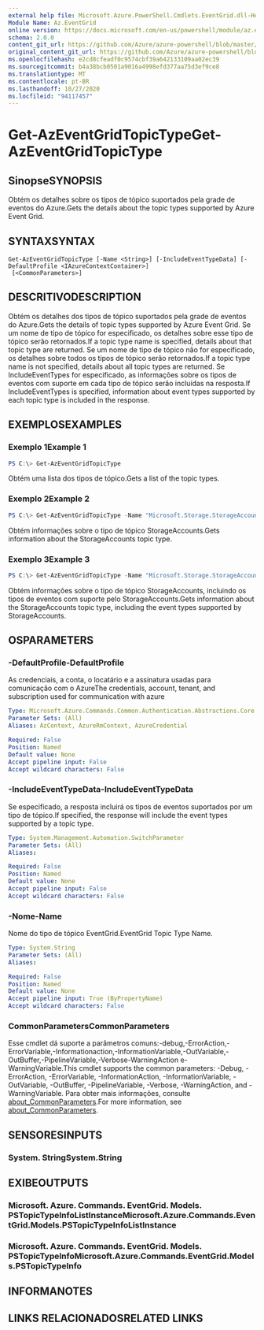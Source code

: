 ```yaml
---
external help file: Microsoft.Azure.PowerShell.Cmdlets.EventGrid.dll-Help.xml
Module Name: Az.EventGrid
online version: https://docs.microsoft.com/en-us/powershell/module/az.eventgrid/get-azeventgridtopictype
schema: 2.0.0
content_git_url: https://github.com/Azure/azure-powershell/blob/master/src/EventGrid/EventGrid/help/Get-AzEventGridTopicType.md
original_content_git_url: https://github.com/Azure/azure-powershell/blob/master/src/EventGrid/EventGrid/help/Get-AzEventGridTopicType.md
ms.openlocfilehash: e2cd8cfeadf0c9574cbf39a642133109aa02ec39
ms.sourcegitcommit: b4a38bcb0501a9016a4998efd377aa75d3ef9ce8
ms.translationtype: MT
ms.contentlocale: pt-BR
ms.lasthandoff: 10/27/2020
ms.locfileid: "94117457"
---
```

# <span data-ttu-id="aed5d-101">Get-AzEventGridTopicType</span><span class="sxs-lookup"><span data-stu-id="aed5d-101">Get-AzEventGridTopicType</span></span>

## <span data-ttu-id="aed5d-102">Sinopse</span><span class="sxs-lookup"><span data-stu-id="aed5d-102">SYNOPSIS</span></span>
<span data-ttu-id="aed5d-103">Obtém os detalhes sobre os tipos de tópico suportados pela grade de eventos do Azure.</span><span class="sxs-lookup"><span data-stu-id="aed5d-103">Gets the details about the topic types supported by Azure Event Grid.</span></span>

## <span data-ttu-id="aed5d-104">SYNTAX</span><span class="sxs-lookup"><span data-stu-id="aed5d-104">SYNTAX</span></span>

```
Get-AzEventGridTopicType [-Name <String>] [-IncludeEventTypeData] [-DefaultProfile <IAzureContextContainer>]
 [<CommonParameters>]
```

## <span data-ttu-id="aed5d-105">DESCRITIVO</span><span class="sxs-lookup"><span data-stu-id="aed5d-105">DESCRIPTION</span></span>
<span data-ttu-id="aed5d-106">Obtém os detalhes dos tipos de tópico suportados pela grade de eventos do Azure.</span><span class="sxs-lookup"><span data-stu-id="aed5d-106">Gets the details of topic types supported by Azure Event Grid.</span></span>
<span data-ttu-id="aed5d-107">Se um nome de tipo de tópico for especificado, os detalhes sobre esse tipo de tópico serão retornados.</span><span class="sxs-lookup"><span data-stu-id="aed5d-107">If a topic type name is specified, details about that topic type are returned.</span></span>
<span data-ttu-id="aed5d-108">Se um nome de tipo de tópico não for especificado, os detalhes sobre todos os tipos de tópico serão retornados.</span><span class="sxs-lookup"><span data-stu-id="aed5d-108">If a topic type name is not specified, details about all topic types are returned.</span></span>
<span data-ttu-id="aed5d-109">Se IncludeEventTypes for especificado, as informações sobre os tipos de eventos com suporte em cada tipo de tópico serão incluídas na resposta.</span><span class="sxs-lookup"><span data-stu-id="aed5d-109">If IncludeEventTypes is specified, information about event types supported by each topic type is included in the response.</span></span>

## <span data-ttu-id="aed5d-110">EXEMPLOS</span><span class="sxs-lookup"><span data-stu-id="aed5d-110">EXAMPLES</span></span>

### <span data-ttu-id="aed5d-111">Exemplo 1</span><span class="sxs-lookup"><span data-stu-id="aed5d-111">Example 1</span></span>
```powershell
PS C:\> Get-AzEventGridTopicType
```

<span data-ttu-id="aed5d-112">Obtém uma lista dos tipos de tópico.</span><span class="sxs-lookup"><span data-stu-id="aed5d-112">Gets a list of the topic types.</span></span>

### <span data-ttu-id="aed5d-113">Exemplo 2</span><span class="sxs-lookup"><span data-stu-id="aed5d-113">Example 2</span></span>
```powershell
PS C:\> Get-AzEventGridTopicType -Name "Microsoft.Storage.StorageAccounts"
```

<span data-ttu-id="aed5d-114">Obtém informações sobre o tipo de tópico StorageAccounts.</span><span class="sxs-lookup"><span data-stu-id="aed5d-114">Gets information about the StorageAccounts topic type.</span></span>

### <span data-ttu-id="aed5d-115">Exemplo 3</span><span class="sxs-lookup"><span data-stu-id="aed5d-115">Example 3</span></span>
```powershell
PS C:\> Get-AzEventGridTopicType -Name "Microsoft.Storage.StorageAccounts" -IncludeEventTypeData
```

<span data-ttu-id="aed5d-116">Obtém informações sobre o tipo de tópico StorageAccounts, incluindo os tipos de eventos com suporte pelo StorageAccounts.</span><span class="sxs-lookup"><span data-stu-id="aed5d-116">Gets information about the StorageAccounts topic type, including the event types supported by StorageAccounts.</span></span>

## <span data-ttu-id="aed5d-117">OS</span><span class="sxs-lookup"><span data-stu-id="aed5d-117">PARAMETERS</span></span>

### <span data-ttu-id="aed5d-118">-DefaultProfile</span><span class="sxs-lookup"><span data-stu-id="aed5d-118">-DefaultProfile</span></span>
<span data-ttu-id="aed5d-119">As credenciais, a conta, o locatário e a assinatura usadas para comunicação com o Azure</span><span class="sxs-lookup"><span data-stu-id="aed5d-119">The credentials, account, tenant, and subscription used for communication with azure</span></span>

```yaml
Type: Microsoft.Azure.Commands.Common.Authentication.Abstractions.Core.IAzureContextContainer
Parameter Sets: (All)
Aliases: AzContext, AzureRmContext, AzureCredential

Required: False
Position: Named
Default value: None
Accept pipeline input: False
Accept wildcard characters: False
```

### <span data-ttu-id="aed5d-120">-IncludeEventTypeData</span><span class="sxs-lookup"><span data-stu-id="aed5d-120">-IncludeEventTypeData</span></span>
<span data-ttu-id="aed5d-121">Se especificado, a resposta incluirá os tipos de eventos suportados por um tipo de tópico.</span><span class="sxs-lookup"><span data-stu-id="aed5d-121">If specified, the response will include the event types supported by a topic type.</span></span>

```yaml
Type: System.Management.Automation.SwitchParameter
Parameter Sets: (All)
Aliases:

Required: False
Position: Named
Default value: None
Accept pipeline input: False
Accept wildcard characters: False
```

### <span data-ttu-id="aed5d-122">-Nome</span><span class="sxs-lookup"><span data-stu-id="aed5d-122">-Name</span></span>
<span data-ttu-id="aed5d-123">Nome do tipo de tópico EventGrid.</span><span class="sxs-lookup"><span data-stu-id="aed5d-123">EventGrid Topic Type Name.</span></span>

```yaml
Type: System.String
Parameter Sets: (All)
Aliases:

Required: False
Position: Named
Default value: None
Accept pipeline input: True (ByPropertyName)
Accept wildcard characters: False
```

### <span data-ttu-id="aed5d-124">CommonParameters</span><span class="sxs-lookup"><span data-stu-id="aed5d-124">CommonParameters</span></span>
<span data-ttu-id="aed5d-125">Esse cmdlet dá suporte a parâmetros comuns:-debug,-ErrorAction,-ErrorVariable,-Informationaction,-InformationVariable,-OutVariable,-OutBuffer,-PipelineVariable,-Verbose-WarningAction e-WarningVariable.</span><span class="sxs-lookup"><span data-stu-id="aed5d-125">This cmdlet supports the common parameters: -Debug, -ErrorAction, -ErrorVariable, -InformationAction, -InformationVariable, -OutVariable, -OutBuffer, -PipelineVariable, -Verbose, -WarningAction, and -WarningVariable.</span></span> <span data-ttu-id="aed5d-126">Para obter mais informações, consulte [about_CommonParameters](http://go.microsoft.com/fwlink/?LinkID=113216).</span><span class="sxs-lookup"><span data-stu-id="aed5d-126">For more information, see [about_CommonParameters](http://go.microsoft.com/fwlink/?LinkID=113216).</span></span>

## <span data-ttu-id="aed5d-127">SENSORES</span><span class="sxs-lookup"><span data-stu-id="aed5d-127">INPUTS</span></span>

### <span data-ttu-id="aed5d-128">System. String</span><span class="sxs-lookup"><span data-stu-id="aed5d-128">System.String</span></span>

## <span data-ttu-id="aed5d-129">EXIBE</span><span class="sxs-lookup"><span data-stu-id="aed5d-129">OUTPUTS</span></span>

### <span data-ttu-id="aed5d-130">Microsoft. Azure. Commands. EventGrid. Models. PSTopicTypeInfoListInstance</span><span class="sxs-lookup"><span data-stu-id="aed5d-130">Microsoft.Azure.Commands.EventGrid.Models.PSTopicTypeInfoListInstance</span></span>

### <span data-ttu-id="aed5d-131">Microsoft. Azure. Commands. EventGrid. Models. PSTopicTypeInfo</span><span class="sxs-lookup"><span data-stu-id="aed5d-131">Microsoft.Azure.Commands.EventGrid.Models.PSTopicTypeInfo</span></span>

## <span data-ttu-id="aed5d-132">INFORMA</span><span class="sxs-lookup"><span data-stu-id="aed5d-132">NOTES</span></span>

## <span data-ttu-id="aed5d-133">LINKS RELACIONADOS</span><span class="sxs-lookup"><span data-stu-id="aed5d-133">RELATED LINKS</span></span>
